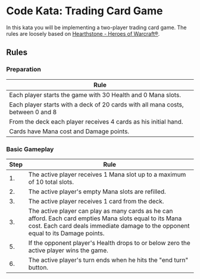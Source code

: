 # Code Kata: Trading Card Game

In this kata you will be implementing a two-player trading card game. The rules are loosely based on [Hearthstone - Heroes of Warcraft®](http://us.battle.net/hearthstone/en/).

## Rules

### Preparation

| Rule |
| --- |
| Each player starts the game with 30 Health and 0 Mana slots. |
| Each player starts with a deck of 20 cards with all mana costs, between 0 and 8 |
| From the deck each player receives 4 cards as his initial hand. |
| Cards have Mana cost and Damage points. |

### Basic Gameplay

| Step | Rule |
| --- | --- |
| 1. | The active player receives 1 Mana slot up to a maximum of 10 total slots. |
| 2. | The active player's empty Mana slots are refilled. |
| 3. | The active player receives 1 card from the deck. |
| 3. | The active player can play as many cards as he can afford. Each card empties Mana slots equal to its Mana cost. Each card deals immediate damage to the opponent equal to its Damage points. |
| 5. | If the opponent player's Health drops to or below zero the active player wins the game. |
| 6. | The active player's turn ends when he hits the "end turn" button. |
